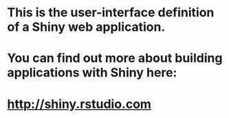 
# This is the user-interface definition of a Shiny web application.
# You can find out more about building applications with Shiny here:
#
# http://shiny.rstudio.com
#




